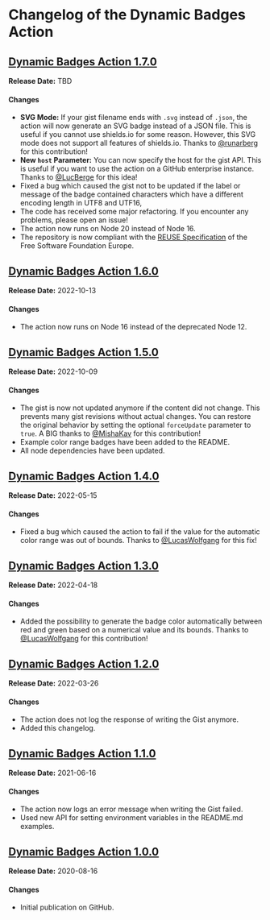 <!--
SPDX-FileCopyrightText: Simon Schneegans <code@simonschneegans.de>
SPDX-License-Identifier: CC-BY-4.0
-->

# Changelog of the Dynamic Badges Action

## [Dynamic Badges Action 1.7.0](https://github.com/Schneegans/dynamic-badges-action/tree/v1.7.0)

**Release Date:** TBD

#### Changes

- **SVG Mode:** If your gist filename ends with `.svg` instead of `.json`, the action will now generate an SVG badge instead of a JSON file. This is useful if you cannot use shields.io for some reason. However, this SVG mode does not support all features of shields.io. Thanks to [@runarberg](https://github.com/runarberg) for this contribution!
- **New `host` Parameter:** You can now specify the host for the gist API. This is useful if you want to use the action on a GitHub enterprise instance. Thanks to [@LucBerge](https://github.com/LucBerge) for this idea!
- Fixed a bug which caused the gist not to be updated if the label or message of the badge contained characters which have a different encoding length in UTF8 and UTF16,
- The code has received some major refactoring. If you encounter any problems, please open an issue!
- The action now runs on Node 20 instead of Node 16.
- The repository is now compliant with the [REUSE Specification](https://reuse.software/) of the Free Software Foundation Europe.

## [Dynamic Badges Action 1.6.0](https://github.com/Schneegans/dynamic-badges-action/tree/v1.6.0)

**Release Date:** 2022-10-13

#### Changes

- The action now runs on Node 16 instead of the deprecated Node 12.

## [Dynamic Badges Action 1.5.0](https://github.com/Schneegans/dynamic-badges-action/tree/v1.5.0)

**Release Date:** 2022-10-09

#### Changes

- The gist is now not updated anymore if the content did not change. This prevents many gist revisions without actual changes. You can restore the original behavior by setting the optional `forceUpdate` parameter to `true`. A BIG thanks to [@MishaKav](https://github.com/MishaKav) for this contribution!
- Example color range badges have been added to the README.
- All node dependencies have been updated.

## [Dynamic Badges Action 1.4.0](https://github.com/Schneegans/dynamic-badges-action/tree/v1.4.0)

**Release Date:** 2022-05-15

#### Changes

- Fixed a bug which caused the action to fail if the value for the automatic color range was out of bounds. Thanks to [@LucasWolfgang](https://github.com/LucasWolfgang) for this fix!

## [Dynamic Badges Action 1.3.0](https://github.com/Schneegans/dynamic-badges-action/tree/v1.3.0)

**Release Date:** 2022-04-18

#### Changes

- Added the possibility to generate the badge color automatically between red and green based on a numerical value and its bounds. Thanks to [@LucasWolfgang](https://github.com/LucasWolfgang) for this contribution!

## [Dynamic Badges Action 1.2.0](https://github.com/Schneegans/dynamic-badges-action/tree/v1.2.0)

**Release Date:** 2022-03-26

#### Changes

- The action does not log the response of writing the Gist anymore.
- Added this changelog.

## [Dynamic Badges Action 1.1.0](https://github.com/Schneegans/dynamic-badges-action/tree/v1.1.0)

**Release Date:** 2021-06-16

#### Changes

- The action now logs an error message when writing the Gist failed.
- Used new API for setting environment variables in the README.md examples.

## [Dynamic Badges Action 1.0.0](https://github.com/Schneegans/dynamic-badges-action/tree/v1.0.0)

**Release Date:** 2020-08-16

#### Changes

- Initial publication on GitHub.
